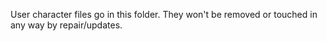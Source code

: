 User character files go in this folder. They won't be removed or touched in any way by repair/updates.